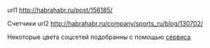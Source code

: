 url1 http://habrahabr.ru/post/156185/

Счетчики
url2 http://habrahabr.ru/company/sports_ru/blog/130702/


Некоторые цвета соцсетей подобранны с помощью [сервиса](http://findguidelin.es)
